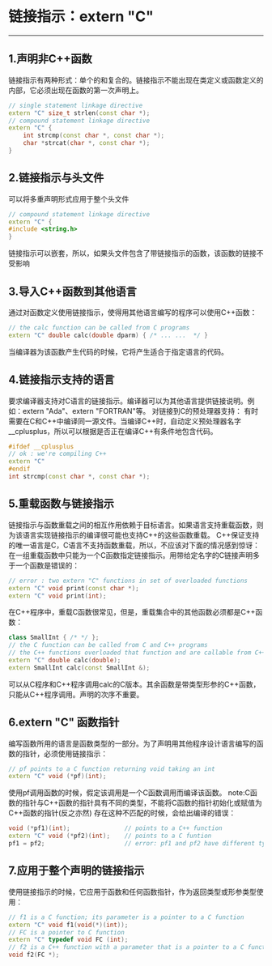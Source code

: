 # 链接指示：extern "C"

------

## 1.声明非C++函数

链接指示有两种形式：单个的和复合的。链接指示不能出现在类定义或函数定义的内部，它必须出现在函数的第一次声明上。
```c++
// single statement linkage directive
extern "C" size_t strlen(const char *);
// compound statement linkage directive
extern "C" {
    int strcmp(const char *, const char *);
    char *strcat(char *, const char *);
}
```

## 2.链接指示与头文件

可以将多重声明形式应用于整个头文件
```c++
// compound statement linkage directive
extern "C" {
#include <string.h>
}
```
链接指示可以嵌套，所以，如果头文件包含了带链接指示的函数，该函数的链接不受影响

## 3.导入C++函数到其他语言

通过对函数定义使用链接指示，使得用其他语言编写的程序可以使用C++函数：
```c++
// the calc function can be called from C programs
extern "C" double calc(double dparm) { /* ... ...  */ }
```
当编译器为该函数产生代码的时候，它将产生适合于指定语言的代码。

## 4.链接指示支持的语言

要求编译器支持对C语言的链接指示。编译器可以为其他语言提供链接说明。例如：extern "Ada"、extern "FORTRAN"等。
对链接到C的预处理器支持：
有时需要在C和C++中编译同一源文件。当编译C++时，自动定义预处理器名字__cplusplus，所以可以根据是否正在编译C++有条件地包含代码。
```c++
#ifdef __cplusplus
// ok : we're compiling C++
extern "C"
#endif
int strcmp(const char *, const char *);
```

## 5.重载函数与链接指示

链接指示与函数重载之间的相互作用依赖于目标语言。如果语言支持重载函数，则为该语言实现链接指示的编译很可能也支持C++的这些函数重载。
C++保证支持的唯一语言是C，C语言不支持函数重载，所以，不应该对下面的情况感到惊讶：在一组重载函数中只能为一个C函数指定链接指示。用带给定名字的C链接声明多于一个函数是错误的：
```c++
// error : two extern "C" functions in set of overloaded functions
extern "C" void print(const char *);
extern "C" void print(int);
```
在C++程序中，重载C函数很常见，但是，重载集合中的其他函数必须都是C++函数：
```c++
class SmallInt { /* */ };
// the C function can be called from C and C++ programs
// the C++ functions overloaded that function and are callable from C++
extern "C" double calc(double);
extern SmallInt calc(const SmallInt &);
```
可以从C程序和C++程序调用calc的C版本。其余函数是带类型形参的C++函数，只能从C++程序调用。声明的次序不重要。

## 6.extern "C" 函数指针
编写函数所用的语言是函数类型的一部分。为了声明用其他程序设计语言编写的函数的指针，必须使用链接指示：
```c++
// pf points to a C function returning void taking an int
extern "C" void (*pf)(int);
```
使用pf调用函数的时候，假定该调用是一个C函数调用而编译该函数。
note:C函数的指针与C++函数的指针具有不同的类型，不能将C函数的指针初始化或赋值为C++函数的指针(反之亦然)
存在这种不匹配的时候，会给出编译的错误：
```c++
void (*pf1)(int);               // points to a C++ function
extern "C" void (*pf2)(int);    // points to a C funtion
pf1 = pf2;                  	// error: pf1 and pf2 have different types
```

## 7.应用于整个声明的链接指示
使用链接指示的时候，它应用于函数和任何函数指针，作为返回类型或形参类型使用：
```c++
// f1 is a C function; its parameter is a pointer to a C function
extern "C" void f1(void(*)(int));
// FC is a pointer to C function
extern "C" typedef void FC (int);
// f2 is a C++ function with a parameter that is a pointer to a C function
void f2(FC *);
```